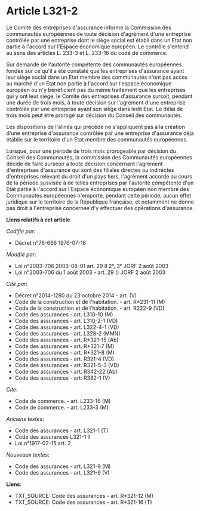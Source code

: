 # Article L321-2

Le Comité des entreprises d'assurance informe la Commission des communautés européennes de toute décision d'agrément d'une
entreprise contrôlée par une entreprise dont le siège social est établi dans un Etat non partie à l'accord sur l'Espace
économique européen. Le contrôle s'entend au sens des articles L. 233-3 et L. 233-16 du code de commerce.

Sur demande de l'autorité compétente des communautés européennes fondée sur ce qu'il a été constaté que les entreprises
d'assurance ayant leur siège social dans un Etat membre des communautés n'ont pas accès au marché d'un Etat non partie à
l'accord sur l'espace économique européen ou n'y bénéficient pas du même traitement que les entreprises qui y ont leur siège,
le Comité des entreprises d'assurance sursoit, pendant une durée de trois mois, à toute décision sur l'agrément d'une
entreprise contrôlée par une entreprise ayant son siège dans ledit Etat. Le délai de trois mois peut être prorogé sur
décision du Conseil des communautés.

Les dispositions de l'alinéa qui précède ne s'appliquent pas à la création d'une entreprise d'assurance contrôlée par une
entreprise d'assurance déjà établie sur le territoire d'un Etat membre des communautés européennes.

Lorsque, pour une période de trois mois prorogeable par décision du Conseil des Communautés, la commission des Communautés
européennes décide de faire surseoir à toute décision concernant l'agrément d'entreprises d'assurance qui sont des filiales
directes ou indirectes d'entreprises relevant du droit d'un pays tiers, l'agrément accordé au cours de la période susvisée à
de telles entreprises par l'autorité compétente d'un Etat partie à l'accord sur l'Espace économique européen non membre des
Communautés européennes n'emporte, pendant cette période, aucun effet juridique sur le territoire de la République française,
et notamment ne donne pas droit à l'entreprise concernée d'y effectuer des opérations d'assurance.

**Liens relatifs à cet article**

_Codifié par_:

  - Décret n°76-666 1976-07-16

_Modifié par_:

  - Loi n°2003-706 2003-08-01 art. 29 II 2°, 3° JORF 2 août 2003
  - Loi n°2003-706 du 1 août 2003 - art. 29 () JORF 2 août 2003

_Cité par_:

  - Décret n°2014-1280 du 23 octobre 2014 - art. (V)
  - Code de la construction et de l'habitation. - art. R*231-11 (M)
  - Code de la construction et de l'habitation. - art. R222-9 (VD)
  - Code des assurances - art. L310-10 (M)
  - Code des assurances - art. L310-2-1 (VD)
  - Code des assurances - art. L322-4-1 (VD)
  - Code des assurances - art. L328-2 (MMN)
  - Code des assurances - art. R*321-15 (Ab)
  - Code des assurances - art. R*321-7 (M)
  - Code des assurances - art. R*321-8 (M)
  - Code des assurances - art. R321-4 (VD)
  - Code des assurances - art. R321-5-3 (VD)
  - Code des assurances - art. R342-22 (Ab)
  - Code des assurances - art. R382-1 (V)

_Cite_:

  - Code de commerce. - art. L233-16 (M)
  - Code de commerce. - art. L233-3 (M)

_Anciens textes_:

  - Code des assurances - art. L321-1 (T)
  - Code des assurances L321-1 II
  - Loi n°1917-02-15 art. 2

_Nouveaux textes_:

  - Code des assurances - art. L321-9 (M)
  - Code des assurances - art. L321-9 (V)

**Liens**:

  - TXT_SOURCE: Code des assurances - art. R*321-12 (M)
  - TXT_SOURCE: Code des assurances - art. R*321-16 (T)
